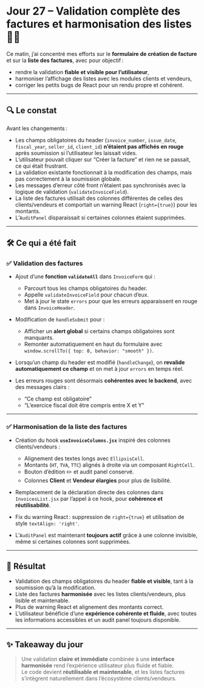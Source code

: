# Jour 27 – Validation complète des factures et harmonisation des listes 📝✨

Ce matin, j’ai concentré mes efforts sur le **formulaire de création de facture** et sur la **liste des factures**, avec pour objectif :  
- rendre la validation **fiable et visible pour l’utilisateur**,  
- harmoniser l’affichage des listes avec les modules clients et vendeurs,  
- corriger les petits bugs de React pour un rendu propre et cohérent.

---

## 🔍 Le constat

Avant les changements :

- Les champs obligatoires du header (`invoice_number`, `issue_date`, `fiscal_year`, `seller_id`, `client_id`) **n’étaient pas affichés en rouge** après soumission si l’utilisateur les laissait vides.  
- L’utilisateur pouvait cliquer sur “Créer la facture” et rien ne se passait, ce qui était frustrant.  
- La validation existante fonctionnait à la modification des champs, mais pas correctement à la soumission globale.  
- Les messages d’erreur côté front n’étaient pas synchronisés avec la logique de validation (`validateInvoiceField`).  
- La liste des factures utilisait des colonnes différentes de celles des clients/vendeurs et comportait un warning React (`right={true}`) pour les montants.  
- L’`AuditPanel` disparaissait si certaines colonnes étaient supprimées.

---

## 🛠️ Ce qui a été fait

### ✅ Validation des factures

- Ajout d’une **fonction `validateAll`** dans `InvoiceForm` qui :
  - Parcourt tous les champs obligatoires du header.  
  - Appelle `validateInvoiceField` pour chacun d’eux.  
  - Met à jour le state `errors` pour que les erreurs apparaissent en rouge dans `InvoiceHeader`.  

- Modification de `handleSubmit` pour :
  - Afficher un **alert global** si certains champs obligatoires sont manquants.  
  - Remonter automatiquement en haut du formulaire avec `window.scrollTo({ top: 0, behavior: "smooth" })`.  

- Lorsqu’un champ du header est modifié (`handleChange`), on **revalide automatiquement ce champ** et on met à jour `errors` en temps réel.  

- Les erreurs rouges sont désormais **cohérentes avec le backend**, avec des messages clairs :  
  - “Ce champ est obligatoire”  
  - “L’exercice fiscal doit être compris entre X et Y”  

---

### ✅ Harmonisation de la liste des factures

- Création du hook **`useInvoiceColumns.jsx`** inspiré des colonnes clients/vendeurs :  
  - Alignement des textes longs avec `EllipsisCell`.  
  - Montants (`HT`, `TVA`, `TTC`) alignés à droite via un composant `RightCell`.  
  - Bouton d’édition ✏️ et audit panel conservé.  
  - Colonnes **Client** et **Vendeur élargies** pour plus de lisibilité.  

- Remplacement de la déclaration directe des colonnes dans `InvoicesList.jsx` par l’appel à ce hook, pour **cohérence et réutilisabilité**.  

- Fix du warning React : suppression de `right={true}` et utilisation de style `textAlign: 'right'`.  

- L’`AuditPanel` est maintenant **toujours actif** grâce à une colonne invisible, même si certaines colonnes sont supprimées.

---

## 🎯 Résultat

- Validation des champs obligatoires du header **fiable et visible**, tant à la soumission qu’à la modification.  
- Liste des factures **harmonisée** avec les listes clients/vendeurs, plus lisible et maintenable.  
- Plus de warning React et alignement des montants correct.  
- L’utilisateur bénéficie d’une **expérience cohérente et fluide**, avec toutes les informations accessibles et un audit panel toujours disponible.

---

## ✨ Takeaway du jour

> Une validation **claire et immédiate** combinée à une **interface harmonisée** rend l’expérience utilisateur plus fluide et fiable.  
> Le code devient **réutilisable et maintenable**, et les listes factures s’intègrent naturellement dans l’écosystème clients/vendeurs.
